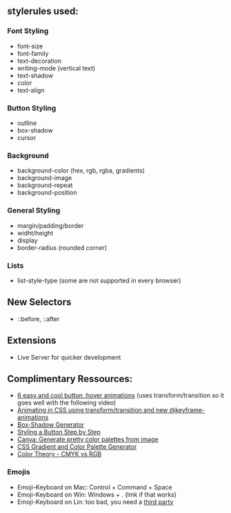 ## stylerules used:

### Font Styling
- font-size
- font-family
- text-decoration
- writing-mode (vertical text)
- text-shadow
- color
- text-align

### Button Styling
- outline
- box-shadow
- cursor

### Background
- background-color (hex, rgb, rgba, gradients)
- background-image
- background-repeat
- background-position

### General Styling
- margin/padding/border
- widht/height
- display
- border-radius (rounded corner)

### Lists
- list-style-type (some are not supported in every browser)

## New Selectors
- ::before, ::after
  

## Extensions
- Live Server for quicker development


## Complimentary Ressources:
- [6 easy and cool button :hover animations](https://www.fabriziovanmarciano.com/button-styles/) (uses transform/transition so it goes well with the following video)
- [Animating in CSS using transform/transition and new @keyframe-animations](https://www.youtube.com/watch?v=48Gr8vJk_t0&t=1s)
- [Box-Shadow Generator](https://www.cssmatic.com/box-shadow)
- [Styling a Button Step by Step](https://usabilitypost.com/2012/01/10/pressed-button-state-with-css3/#)
- [Canva: Generate pretty color palettes from image](https://www.canva.com/colors/color-palette-generator/)
- [CSS Gradient and Color Palette Generator](https://mycolor.space)
- [Color Theory - CMYK vs RGB](https://www.youtube.com/watch?v=UXuY3KtWtyw)


### Emojis
- Emoji-Keyboard on Mac: Control + Command + Space
- Emoji-Keyboard on Win: Windows + . (lmk if that works)
- Emoji-Keyboard on Lin: too bad, you need a [third party](https://www.omgubuntu.co.uk/2017/03/emoji-keyboard-app-linux)